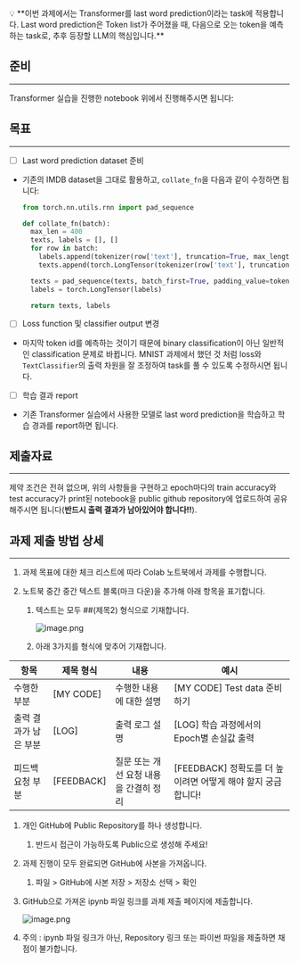 <aside> 💡 **이번 과제에서는 Transformer를 last word prediction이라는 task에 적용합니다. Last word prediction은 Token list가 주어졌을 때, 다음으로 오는 token을 예측하는 task로, 추후 등장할 LLM의 핵심입니다.**

</aside>

## 준비

------

Transformer 실습을 진행한 notebook 위에서 진행해주시면 됩니다:



## 목표

------

- [ ]  Last word prediction dataset 준비

  - 기존의 IMDB dataset을 그대로 활용하고, `collate_fn`을 다음과 같이 수정하면 됩니다:

    ```python
    from torch.nn.utils.rnn import pad_sequence
    
    def collate_fn(batch):
      max_len = 400
      texts, labels = [], []
      for row in batch:
        labels.append(tokenizer(row['text'], truncation=True, max_length=max_len).input_ids[-2])
        texts.append(torch.LongTensor(tokenizer(row['text'], truncation=True, max_length=max_len).input_ids[:-2]))
    
      texts = pad_sequence(texts, batch_first=True, padding_value=tokenizer.pad_token_id)
      labels = torch.LongTensor(labels)
    
      return texts, labels
    ```

- [ ]  Loss function 및 classifier output 변경

  - 마지막 token id를 예측하는 것이기 때문에 binary classification이 아닌 일반적인 classification 문제로 바뀝니다. MNIST 과제에서 했던 것 처럼 loss와 `TextClassifier`의 출력 차원을 잘 조정하여 task를 풀 수 있도록 수정하시면 됩니다.

- [ ]  학습 결과 report

  - 기존 Transformer 실습에서 사용한 모델로 last word prediction을 학습하고 학습 경과를 report하면 됩니다.

## 제출자료

------

제약 조건은 전혀 없으며, 위의 사항들을 구현하고 epoch마다의 train accuracy와 test accuracy가 print된 notebook을 public github repository에 업로드하여 공유해주시면 됩니다(**반드시 출력 결과가 남아있어야 합니다!!**).

## 과제 제출 방법 상세

------

1. 과제 목표에 대한 체크 리스트에 따라 Colab 노트북에서 과제를 수행합니다.

2. 노트북 중간 중간 텍스트 블록(마크 다운)을 추가해 아래 항목을 표기합니다.

   1. 텍스트는 모두 ##(제목2) 형식으로 기재합니다.

      ![image.png](https://prod-files-secure.s3.us-west-2.amazonaws.com/83c75a39-3aba-4ba4-a792-7aefe4b07895/e8830910-0593-477b-914d-5ca1c6c16666/image.png)

   2. 아래 3가지를 형식에 맞추어 기재합니다.

| 항목                  | 제목 형식  | 내용                                   | 예시                                                         |
| --------------------- | ---------- | -------------------------------------- | ------------------------------------------------------------ |
| 수행한 부분           | [MY CODE]  | 수행한 내용에 대한 설명                | [MY CODE] Test data 준비하기                                 |
| 출력 결과가 남은 부분 | [LOG]      | 출력 로그 설명                         | [LOG] 학습 과정에서의 Epoch별 손실값 출력                    |
| 피드백 요청 부분      | [FEEDBACK] | 질문 또는 개선 요청 내용을 간결히 정리 | [FEEDBACK] 정확도를 더 높이려면 어떻게 해야 할지 궁금합니다! |

1. 개인 GitHub에 Public Repository를 하나 생성합니다.

   1. 반드시 접근이 가능하도록  Public으로 생성해 주세요!

2. 과제 진행이 모두 완료되면 GitHub에 사본을 가져옵니다.

   1. 파일 > GitHub에 사본 저장 > 저장소 선택 > 확인

3. GitHub으로 가져온 ipynb 파일 링크를 과제 제출 페이지에 제출합니다.

   ![image.png](https://prod-files-secure.s3.us-west-2.amazonaws.com/83c75a39-3aba-4ba4-a792-7aefe4b07895/7dbc6e75-0567-4036-8ee8-e14c3989c783/image.png)

4. 주의 : ipynb 파일 링크가 아닌, Repository 링크 또는 파이썬 파일을 제출하면 채점이 불가합니다.
